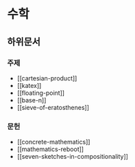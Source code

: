 # 수학

## 하위문서

### 주제

- [[cartesian-product]]
- [[katex]]
- [[floating-point]]
- [[base-n]]
- [[sieve-of-eratosthenes]]

### 문헌

- [[concrete-mathematics]]
- [[mathematics-reboot]]
- [[seven-sketches-in-compositionality]]
